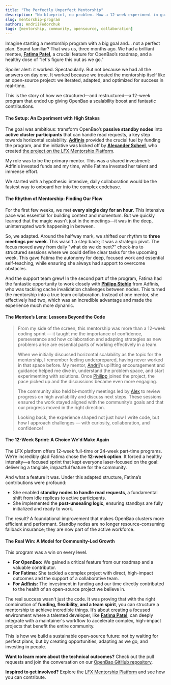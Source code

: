 ```yaml
---
title: "The Perfectly Unperfect Mentorship"
description: "No blueprint, no problem. How a 12-week experiment in guided chaos delivered a performance breakthrough."
slug: mentorship-program
authors: AndriiFedorchuk
tags: [mentorship, community, opensource, collaboration]
---
```


Imagine starting a mentorship program with a big goal and... not a perfect plan. Sound familiar? That was us, three months ago. We had a brilliant mentee, [**Fatima Patel**](https://github.com/fatima2003), a crucial feature for OpenBao’s roadmap, and a healthy dose of "let's figure this out as we go."

Spoiler alert: it worked. Spectacularly. But not because we had all the answers on day one. It worked because we treated the mentorship itself like an open-source project: we iterated, adapted, and optimized for success in real-time.

This is the story of how we structured—and restructured—a 12-week program that ended up giving OpenBao a scalability boost and fantastic contributions.

#### **The Setup: An Experiment with High Stakes**

The goal was ambitious: transform OpenBao’s **passive standby nodes** into **active cluster participants** that can handle read requests, a key step towards horizontal scalability. [**Adfinis**](https://www.adfinis.com/) provided the crucial fuel by funding the program, and the initiative was kicked off by [**Alexander Scheel**](https://github.com/cipherboy), who created [the project on the LFX Mentorship Platform](https://mentorship.lfx.linuxfoundation.org/project/d419da30-b718-435d-8673-6c1260307339).

My role was to be the primary mentor. This was a shared investment: Adfinis invested funds and my time, while Fatima invested her talent and immense effort.

We started with a hypothesis: intensive, daily collaboration would be the fastest way to onboard her into the complex codebase.

#### **The Rhythm of Mentorship: Finding Our Flow**

For the first few weeks, we met **every single day for an hour**. This intensive pace was essential for building context and momentum. But we quickly learned that the magic wasn't just in the meetings—it was in the deep, uninterrupted work happening in between.

So, we adapted. Around the halfway mark, we shifted our rhythm to **three meetings per week**. This wasn't a step back; it was a strategic pivot. The focus moved away from daily "what do we do next?" check-ins to structured sessions where we could define clear tasks for the upcoming week. This gave Fatima the autonomy for deep, focused work and essential self-teaching, while ensuring she always had support to overcome obstacles.

And the support team grew! In the second part of the program, Fatima had the fantastic opportunity to work closely with [**Philipp Stehle**](https://github.com/phil9909) from Adfinis, who was tackling cache invalidation challenges between nodes. This turned the mentorship into a true team collaboration. Instead of one mentor, she effectively had two, which was an incredible advantage and made the experience much more dynamic.

#### **The Mentee’s Lens: Lessons Beyond the Code**

>From my side of the screen, this mentorship was more than a 12-week coding sprint — it taught me the importance of confidence, perseverance and how collaboration and adapting strategies as new problems arise are essential parts of working effectively in a team.
>
>When we initially discussed horizontal scalability as the topic for the mentorship, I remember feeling underprepared, having never worked in that space before. My mentor, [Andrii](https://github.com/driif)’s uplifting encouragement and guidance helped me dive in, understand the problem space, and start experimenting with solutions. Once [Philipp](https://github.com/phil9909) joined the project, the pace picked up and the discussions became even more engaging.
>
>The community also held bi-monthly meetings led by [Alex](https://github.com/cipherboy) to review progress on high availability and discuss next steps. These sessions ensured the work stayed aligned with the community’s goals and that our progress moved in the right direction.
>
>Looking back, the experience shaped not just how I write code, but how I approach challenges — with curiosity, collaboration, and confidence!

#### **The 12-Week Sprint: A Choice We'd Make Again**

The LFX platform offers 12-week full-time or 24-week part-time programs. We’re incredibly glad Fatima chose the **12-week option**. It forced a healthy intensity—a focused sprint that kept everyone laser-focused on the goal: delivering a tangible, impactful feature for the community.

And what a feature it was. Under this adapted structure, Fatima’s contributions were profound:
*   She enabled **standby nodes to handle read requests**, a fundamental shift from idle replicas to active participants.
*   She implemented the **post-unsealing logic**, ensuring standbys are fully initialized and ready to work.

The result? A foundational improvement that makes OpenBao clusters more efficient and performant. Standby nodes are no longer resource-consuming fallback insurance; they are now part of the active workforce.

#### **The Real Win: A Model for Community-Led Growth**

This program was a win on every level.
*   **For OpenBao:** We gained a critical feature from our roadmap and a valuable contributor.
*   **For Fatima:** She tackled a complex project with direct, high-impact outcomes and the support of a collaborative team.
*   **For [Adfinis](https://www.adfinis.com/):** The investment in funding and our time directly contributed to the health of an open-source project we believe in.

The real success wasn't just the code. It was proving that with the right combination of **funding, flexibility, and a team spirit**, you can structure a mentorship to achieve incredible things. It’s about creating a focused environment where a talented developer, like [**Fatima Patel**](https://github.com/fatima2003), can deeply integrate with a maintainer's workflow to accelerate complex, high-impact projects that benefit the entire community.

This is how we build a sustainable open-source future: not by waiting for perfect plans, but by creating opportunities, adapting as we go, and investing in people.

**Want to learn more about the technical outcomes?** Check out the pull requests and join the conversation on our [OpenBao GitHub repository](https://github.com/openbao/openbao).

**Inspired to get involved?** Explore the [LFX Mentorship Platform](https://mentorship.lfx.linuxfoundation.org/project/d419da30-b718-435d-8673-6c1260307339) and see how you can contribute.
